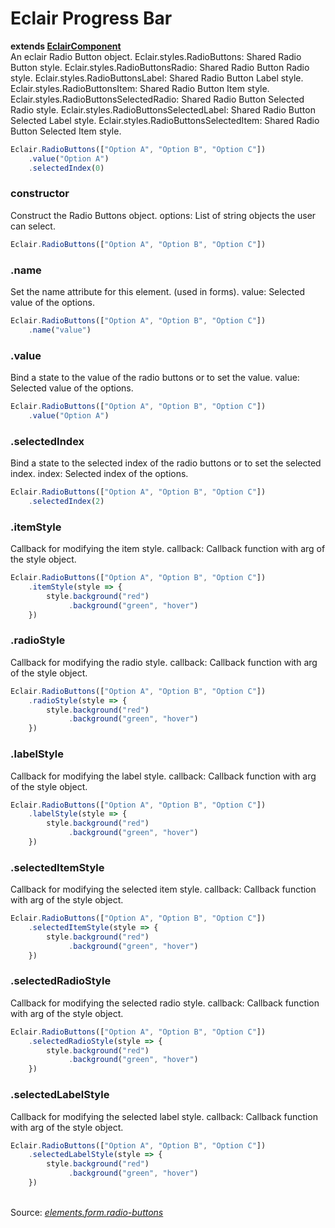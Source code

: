 # Eclair Progress Bar
__extends [EclairComponent](https://github.com/SamGarlick/Eclair/tree/main/src/elements/component.js)__<br/>
An eclair Radio Button object.
Eclair.styles.RadioButtons: Shared Radio Button style.
Eclair.styles.RadioButtonsRadio: Shared Radio Button Radio style.
Eclair.styles.RadioButtonsLabel: Shared Radio Button Label style.
Eclair.styles.RadioButtonsItem: Shared Radio Button Item style.
Eclair.styles.RadioButtonsSelectedRadio: Shared Radio Button Selected Radio style.
Eclair.styles.RadioButtonsSelectedLabel: Shared Radio Button Selected Label style.
Eclair.styles.RadioButtonsSelectedItem: Shared Radio Button Selected Item style.
```javascript
Eclair.RadioButtons(["Option A", "Option B", "Option C"])
    .value("Option A")
    .selectedIndex(0)
```
### constructor
Construct the Radio Buttons object.
options: List of string objects the user can select.
```javascript
Eclair.RadioButtons(["Option A", "Option B", "Option C"])
```  
### .name
Set the name attribute for this element. (used in forms).
value: Selected value of the options.
```javascript
Eclair.RadioButtons(["Option A", "Option B", "Option C"])
    .name("value")
```  
### .value
Bind a state to the value of the radio buttons or to set the value.
value: Selected value of the options.
```javascript
Eclair.RadioButtons(["Option A", "Option B", "Option C"])
    .value("Option A")
```   
### .selectedIndex
Bind a state to the selected index of the radio buttons or to set the selected index.
index: Selected index of the options.
```javascript
Eclair.RadioButtons(["Option A", "Option B", "Option C"])
    .selectedIndex(2)
```   
### .itemStyle
Callback for modifying the item style.
callback: Callback function with arg of the style object.
```javascript
Eclair.RadioButtons(["Option A", "Option B", "Option C"])
    .itemStyle(style => {
        style.background("red")
             .background("green", "hover")
    })
```   
### .radioStyle
Callback for modifying the radio style.
callback: Callback function with arg of the style object.
```javascript
Eclair.RadioButtons(["Option A", "Option B", "Option C"])
    .radioStyle(style => {
        style.background("red")
             .background("green", "hover")
    })
```          
### .labelStyle
Callback for modifying the label style.
callback: Callback function with arg of the style object.
```javascript
Eclair.RadioButtons(["Option A", "Option B", "Option C"])
    .labelStyle(style => {
        style.background("red")
             .background("green", "hover")
    })
```               
### .selectedItemStyle
Callback for modifying the selected item style.
callback: Callback function with arg of the style object.
```javascript
Eclair.RadioButtons(["Option A", "Option B", "Option C"])
    .selectedItemStyle(style => {
        style.background("red")
             .background("green", "hover")
    })
```           
### .selectedRadioStyle
Callback for modifying the selected radio style.
callback: Callback function with arg of the style object.
```javascript
Eclair.RadioButtons(["Option A", "Option B", "Option C"])
    .selectedRadioStyle(style => {
        style.background("red")
             .background("green", "hover")
    })
```               
### .selectedLabelStyle
Callback for modifying the selected label style.
callback: Callback function with arg of the style object.
```javascript
Eclair.RadioButtons(["Option A", "Option B", "Option C"])
    .selectedLabelStyle(style => {
        style.background("red")
             .background("green", "hover")
    })
```            
<br/>Source: [_elements.form.radio-buttons_](https://github.com/SamGarlick/Eclair/tree/main/src/elements/form/radio-buttons.js)